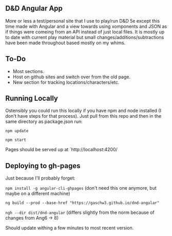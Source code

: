 ## D&D Angular App
More or less a test/personal site that I use to play/run D&D 5e except this time made with Angular and a view towards using xomponents and JSON as if things were comeing from an API instead of just local files. It is mostly up to date with current play material but small changes/additions/subtractions have been made throughout based mostly on my whims.

## To-Do
* Most sections.
* Host on github sites and switch over from the old page.
* New section for tracking locations/characters/etc.

## Running Locally
Ostensibly you could run this locally if you have npm and node installed (I don't have steps for that process). Just pull from this repo and then in the same directory as package.json run:

`npm update`

`npm start`

Pages should be served up at `http://localhost:4200/

## Deploying to gh-pages
Just because I'll probably forget:

`npm install -g angular-cli-ghpages` (don't need this one anymore, but maybe on a different machine)

`ng build --prod --base-href "https://gaschw3.github.io/dnd-angular"`

`ngh --dir dist/dnd-angular` (differs slightly from the norm because of changes from Ang6 -> 8)

Should update withing a few minutes to most recent version.